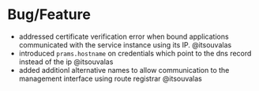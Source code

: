 # Bug/Feature

* addressed certificate verification error when bound applications communicated with the service instance using its IP. @itsouvalas
* introduced `prams.hostname` on credentials which point to the dns record instead of the ip @itsouvalas
* added additionl alternative names to allow communication to the management interface using route registrar @itsouvalas
